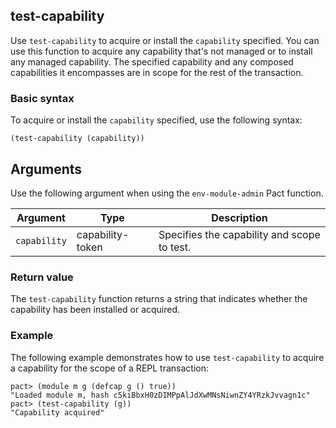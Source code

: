 ## test-capability

Use `test-capability` to acquire or install the `capability` specified.
You can use this function to acquire any capability that's not managed or to install any managed capability.
The specified capability and any composed capabilities it encompasses are in scope for the rest of the transaction.

### Basic syntax

To acquire or install the `capability` specified, use the following syntax:

```pact
(test-capability (capability))
```

## Arguments

Use the following argument when using the `env-module-admin` Pact function.

| Argument | Type | Description |
|----------|------|------------ |
| `capability` | capability-token | Specifies the capability and scope to test. |

### Return value

The `test-capability` function returns a string that indicates whether the capability has been installed or acquired.

### Example

The following example demonstrates how to use `test-capability` to acquire a capability for the scope of a REPL transaction:

```pact
pact> (module m g (defcap g () true))
"Loaded module m, hash c5kiBbxH0zDIMPpAlJdXwMNsNiwnZY4YRzkJvvagn1c"
pact> (test-capability (g))
"Capability acquired"
```
